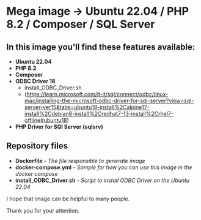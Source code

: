 # Mega image -> Ubuntu 22.04 / PHP 8.2 / Composer / SQL Server

## In this image you'll find these features available:

- **Ubuntu 22.04**
- **PHP 8.2**
- **Composer**
- **ODBC Driver 18** 
    - install_ODBC_Driver.sh
    - (https://learn.microsoft.com/it-it/sql/connect/odbc/linux-mac/installing-the-microsoft-odbc-driver-for-sql-server?view=sql-server-ver15&tabs=ubuntu18-install%2Calpine17-install%2Cdebian8-install%2Credhat7-13-install%2Crhel7-offline#ubuntu18)
- **PHP Driver for SQl Server (sqlsrv)**

## Repository files
- **Dockerfile** - _The file responsible to generate image_
- **docker-compose.yml** - _Sample for how you can use this image in the docker compose_
- **install_ODBC_Driver.sh** - _Script to install ODBC Driver on the Ubuntu 22.04_

I hope that image can be helpful to many people. 

Thank you for your attention.
